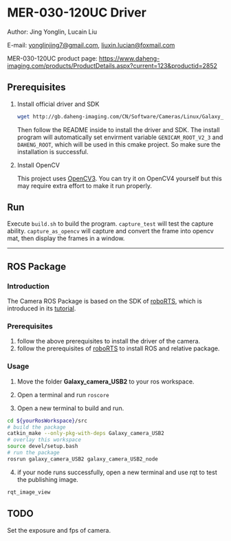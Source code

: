 # MER-030-120UC Driver

Author: Jing Yonglin, Lucain Liu

E-mail: yonglinjing7@gmail.com, liuxin.lucian@foxmail.com

MER-030-120UC product page: https://www.daheng-imaging.com/products/ProductDetails.aspx?current=123&productid=2852

## Prerequisites

1. Install official driver and SDK

    ```bash
    wget http://gb.daheng-imaging.com/CN/Software/Cameras/Linux/Galaxy_Linux_x86_U2_CN_1.0.1904.9261.tar.gz
    ```

    Then follow the README inside to install the driver and SDK. The install program will automatically set envirment variable `GENICAM_ROOT_V2_3` and `DAHENG_ROOT`, which will be used in this cmake project. So make sure the installation is successful.

2. Install OpenCV

    This project uses [OpenCV3](https://github.com/opencv/opencv/archive/3.4.12.zip). You can try it on OpenCV4 yourself but this may require extra effort to make it run properly.

## Run

Execute `build.sh` to build the program. `capture_test` will test the capture ability. `capture_as_opencv` will capture and convert the frame into opencv mat, then display the frames in a window. 

--- 

## ROS Package



### Introduction
The Camera ROS Package is based on the SDK of [roboRTS](https://github.com/RoboMaster/RoboRTS), which is introduced in its [tutorial](https://robomaster.github.io/RoboRTS-Tutorial/#/sdk_docs/roborts_camera).


### Prerequisites

1. follow the above prerequisites to install the driver of the camera.
2. follow the prerequisites of [roboRTS](https://robomaster.github.io/RoboRTS-Tutorial/#/quick_start/setup_on_manifold2?id=%e8%bd%af%e4%bb%b6%e4%be%9d%e8%b5%96%e9%85%8d%e7%bd%ae) to install ROS and relative package.

### Usage

1. Move the folder **Galaxy_camera_USB2** to your ros workspace. 

2. Open a terminal and run `roscore` 

3. Open a new terminal to build and run.

```bash
cd ${yourRosWorkspace}/src
# build the package
catkin_make --only-pkg-with-deps Galaxy_camera_USB2
# overlay this workspace
source devel/setup.bash
# run the package
rosrun galaxy_camera_USB2 galaxy_camera_USB2_node
```

4. if your node runs successfully, open a new terminal and use rqt to test the publishing image.

```bash
rqt_image_view
```


## TODO

Set the exposure and fps of camera.